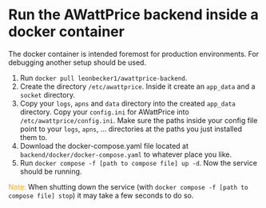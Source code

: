 # Run the AWattPrice backend inside a docker container

The docker container is intended foremost for production environments. For debugging another setup should be used.

1. Run `docker pull leonbecker1/awattprice-backend`.
2. Create the directory `/etc/awattprice`. Inside it create an `app_data` and a `socket` directory.
3. Copy your `logs`, `apns` and `data` directory into the created `app_data` directory. Copy your `config.ini` for AWattPrice into `/etc/awattprice/config.ini`. Make sure the paths inside your config file point to your `logs`, `apns`, ... directories at the paths you just installed them to.
4. Download the docker-compose.yaml file located at `backend/docker/docker-compose.yaml` to whatever place you like.
5. Run `docker compose -f [path to compose file] up -d`. Now the service should be running.

<span style="color:orange;">Note:</span> When shutting down the service (with `docker compose -f [path to compose file] stop`) it may take a few seconds to do so.
